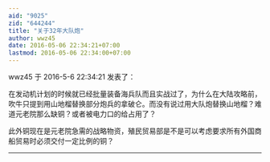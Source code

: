 ```yaml
---
aid: "9025"
zid: "644244"
title: "关于32年大队炮"
author: wwz45
date: 2016-05-06 22:34:21+07:00
lastmod: 2016-05-06 22:34:00+07:00
---
```


wwz45 于 2016-5-6 22:34:21 发表了：

在发动机计划的时候就已经批量装备海兵队而且实战过了，为什么在大陆攻略前，吹牛只提到用山地榴替换部分炮兵的拿破仑。而没有说过用大队炮替换山地榴？难道元老院那么缺铜？或者被电力口的给占用了？

此外铜现在是元老院急需的战略物资，殖民贸易部是不是可以考虑要求所有外国商船贸易时必须交付一定比例的铜？

---
